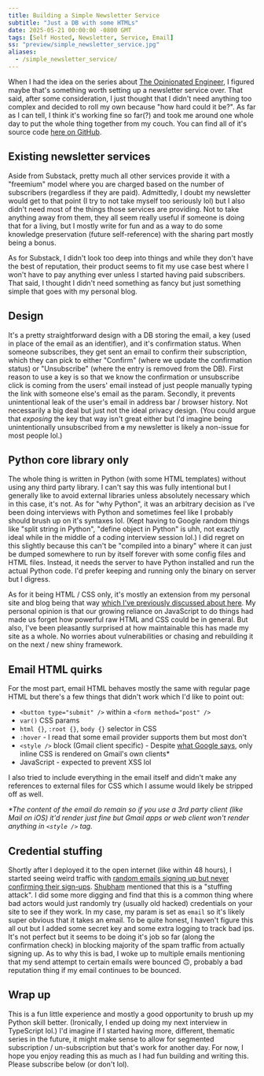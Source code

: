 ```yaml
---
title: Building a Simple Newsletter Service
subtitle: "Just a DB with some HTMLs"
date: 2025-05-21 00:00:00 -0800 GMT
tags: [Self Hosted, Newsletter, Service, Email]
ss: "preview/simple_newsletter_service.jpg"
aliases:
  - /simple_newsletter_service/
---
```


When I had the idea on the series about [The Opinionated Engineer](/blog/2025-05-04-the-opinionated-engineer/), I figured maybe that's something worth setting up a newsletter service over. That said, after some consideration, I just thought that I didn't need anything too complex and decided to roll my own because "how hard could it be?". As far as I can tell, I think it's working fine so far(?) and took me around one whole day to put the whole thing together from my couch. You can find all of it's source code [here on GitHub](https://github.com/binhonglee/subscription).

## Existing newsletter services

Aside from Substack, pretty much all other services provide it with a "freemium" model where you are charged based on the number of subscribers (regardless if they are paid). Admittedly, I doubt my newsletter would get to that point (I try to not take myself too seriously lol) but I also didn't need most of the things those services are providing. Not to take anything away from them, they all seem really useful if someone is doing that for a living, but I mostly write for fun and as a way to do some knowledge preservation (future self-reference) with the sharing part mostly being a bonus.

As for Substack, I didn't look too deep into things and while they don't have the best of reputation, their product seems to fit my use case best where I won't have to pay anything ever unless I started having paid subscribers. That said, I thought I didn't need something as fancy but just something simple that goes with my personal blog.

## Design

It's a pretty straightforward design with a DB storing the email, a key (used in place of the email as an identifier), and it's confirmation status. When someone subscribes, they get sent an email to confirm their subscription, which they can pick to either "Confirm" (where we update the confirmation status) or "Unsubscribe" (where the entry is removed from the DB). First reason to use a key is so that we know the confirmation or unsubscribe click is coming from the users' email instead of just people manually typing the link with someone else's email as the param. Secondly, it prevents unintentional leak of the user's email in address bar / browser history. Not necessarily a big deal but just not the ideal privacy design. (You could argue that _exposing_ the key that way isn't great either but I'd imagine being unintentionally unsubscribed from ~~a~~ my newsletter is likely a non-issue for most people lol.)

## Python core library only

The whole thing is written in Python (with some HTML templates) without using any third party library. I can't say this was fully intentional but I generally like to avoid external libraries unless absolutely necessary which in this case, it's not. As for "why Python", it was an arbitrary decision as I've been doing interviews with Python and sometimes feel like I probably should brush up on it's syntaxes lol. (Kept having to Google random things like "split string in Python", "define object in Python" is uhh, not exactly ideal while in the middle of a coding interview session lol.) I did regret on this slightly because this can't be "compiled into a binary" where it can just be dumped somewhere to run by itself forever with some config files and HTML files. Instead, it needs the server to have Python installed and run the actual Python code. I'd prefer keeping and running only the binary on server but I digress.

As for it being HTML / CSS only, it's mostly an extension from my personal site and blog being that way [which I've previously discussed about here](/blog/2022-01-31-rebuild-personal-site/). My personal opinion is that our growing reliance on JavaScript to do things had made us forget how powerful raw HTML and CSS could be in general. But also, I've been pleasantly surprised at how maintainable this has made my site as a whole. No worries about vulnerabilities or chasing and rebuilding it on the next / new shiny framework.

## Email HTML quirks

For the most part, email HTML behaves mostly the same with regular page HTML but there's a few things that didn't work which I'd like to point out:

- `<button type="submit" />` within a `<form method="post" />`
- `var()` CSS params
- `html {}`, `:root {}`, `body {}` selector in CSS
- `:hover` - I read that some email provider supports them but most don't
- `<style />` block (Gmail client specific) - Despite [what Google says](https://developers.google.com/workspace/gmail/design/css), only inline CSS is rendered on Gmail's own clients*
- JavaScript - expected to prevent XSS lol

I also tried to include everything in the email itself and didn't make any references to external files for CSS which I assume would likely be stripped off as well.

_*The content of the email do remain so if you use a 3rd party client (like Mail on iOS) it'd render just fine but Gmail apps or web client won't render anything in `<style />` tag._

## Credential stuffing

Shortly after I deployed it to the open internet (like within 48 hours), I started seeing weird traffic with [random emails signing up but never confirming their sign-ups](https://www.threads.com/@binhonglee/post/DJ4rP3FyZsn). [Shubham](http://shub.club/) mentioned that this is a "stuffing attack". I did some more digging and find that this is a common thing where bad actors would just randomly try (usually old hacked) credentials on your site to see if they work. In my case, my param is set as `email` so it's likely super obvious that it takes an email. To be quite honest, I haven't figure this all out but I added some secret key and some extra logging to track bad ips. It's not perfect but it seems to be doing it's job so far (along the confirmation check) in blocking majority of the spam traffic from actually signing up. As to why this is bad, I woke up to multiple emails mentioning that my send attempt to certain emails were bounced 🙃, probably a bad reputation thing if my email continues to be bounced.

## Wrap up

This is a fun little experience and mostly a good opportunity to brush up my Python skill better. (Ironically, I ended up doing my next interview in TypeScript lol.) I'd imagine if I started having more, different, thematic series in the future, it might make sense to allow for segmented subscription / un-subscription but that's work for another day. For now, I hope you enjoy reading this as much as I had fun building and writing this. Please subscribe below (or don't lol).